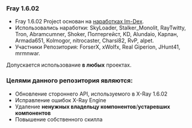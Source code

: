 ### Fray 1.6.02 ###

* Fray 1.6.02 Project основан на [наработках Im-Dex](https://github.com/Im-dex/xray-162). 
* Использовались наработки: SkyLoader, Stalker_Monolit, RayTwitty, Tron, Abramcumner, Shoker, Полтергейст, KD, Alundaio, Карлан, Armada651, Kolmogor, nitrocaster, Charsi82, RvP, alpet.
* Участники Репозитория: ForserX, xWolfx, Real Giperion, JHunt41, mrmnwar.

Допускается использование **в любых** проектах.

### Целями данного репозитория являются: ###

* Обновление стороннего API, используемого в X-Ray 1.6.02
* Исправление ошибок X-Ray Engine
* Удаление **ненужных владельцу компонентов**/**устаревших компонентов**
* Повышение собственного скилла